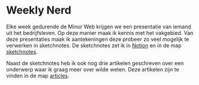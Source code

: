 # Weekly Nerd

Elke week gedurende de Minor Web krijgen we een presentatie van iemand uit het bedrijfsleven. Op deze manier maak ik kennis met het vakgebied. Van deze presentaties maak ik aantekeningen deze probeer zo veel mogelijk te verwerken in sketchnotes. De sketchnotes zet ik in [Notion](https://smooth-freeze-4ae.notion.site/Weekly-Nerd-a288d83ed6f34600a4d8e8b91e8515ac) en in de map [sketchnotes](https://github.com/Inevdhoven/weekly-nerd/tree/main/sketchnotes).

Naast de sketchnotes heb ik ook nog drie artikelen geschreven over een onderwerp waar ik graag meer over wilde weten. Deze artikelen zijn te vinden in de map [articles](https://github.com/Inevdhoven/weekly-nerd/tree/main/articles).
